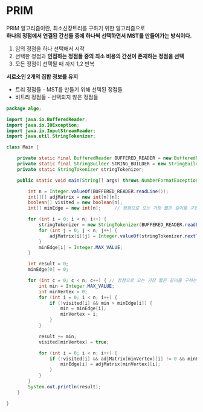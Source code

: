 # PRIM    
PRIM 알고리즘이란, 최소신장트리를 구하기 위한 알고리즘으로      
**하나의 정점에서 연결된 간선들 중에 하나씩 선택하면서 MST를 만들어가는 방식이다.**     
       
1. 임의 정점을 하나 선택해서 시작     
2. 선택한 정점과 **인접하는 정점들 중의 최소 비용의 간선이 존재하는 정점을 선택**     
3. 모든 정점이 선택될 때 까지 1,2 반복 
   
**서로소인 2개의 집합 정보를 유지**   
* 트리 정점들 - MST를 만들기 위해 선택된 정점들 
* 비트리 정점들 - 선택되지 않은 정점들  



```java
package algo;

import java.io.BufferedReader;
import java.io.IOException;
import java.io.InputStreamReader;
import java.util.StringTokenizer;

class Main {

	private static final BufferedReader BUFFERED_READER = new BufferedReader(new InputStreamReader(System.in));
	private static final StringBuilder STRING_BUILDER = new StringBuilder();
	private static StringTokenizer stringTokenizer;

	public static void main(String[] args) throws NumberFormatException, IOException {

		int n = Integer.valueOf(BUFFERED_READER.readLine());
		int[][] adjMatrix = new int[n][n];
		boolean[] visited = new boolean[n];
		int[] minEdge = new int[n];		// 정점으로 오는 가장 짧은 길이를 구한 값  

		for (int i = 0; i < n; i++) {
			stringTokenizer = new StringTokenizer(BUFFERED_READER.readLine(), " ");
			for (int j = 0; j < n; j++) {
				adjMatrix[i][j] = Integer.valueOf(stringTokenizer.nextToken());
			}
			minEdge[i] = Integer.MAX_VALUE;
		}

		int result = 0;
		minEdge[0] = 0;

		for (int c = 0; c < n; c++) { // 정점으로 오는 가장 짧은 길이를 구하는 로직 
			int min = Integer.MAX_VALUE;
			int minVertex = 0;
			for (int i = 0; i < n; i++) {
				if (!visited[i] && min > minEdge[i]) {
					min = minEdge[i];
					minVertex = i;
				}
			}

			result += min;
			visited[minVertex] = true;

			for (int i = 0; i < n; i++) {
				if (!visited[i] && adjMatrix[minVertex][i] != 0 && minEdge[i] > adjMatrix[minVertex][i]) {
					minEdge[i] = adjMatrix[minVertex][i];
				}
			}
		}
		System.out.println(result);
	}

}
```
